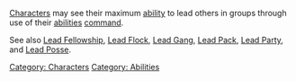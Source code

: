 [Characters](:Category:_Characters.md "wikilink") may see their maximum
[ability](:Category:_Abilities.md "wikilink") to lead others in groups
through use of their [abilities](Abilities.md "wikilink")
[command](:Category:_Commands.md "wikilink").

See also [Lead Fellowship](Lead_Fellowship.md "wikilink"), [Lead
Flock](Lead_Flock.md "wikilink"), [Lead Gang](Lead_Gang.md "wikilink"),
[Lead Pack](Lead_Pack.md "wikilink"), [Lead
Party](Lead_Party.md "wikilink"), and [Lead
Posse](Lead_Posse.md "wikilink").

[Category: Characters](Category:_Characters "wikilink") [Category:
Abilities](Category:_Abilities "wikilink")
